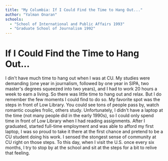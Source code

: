 ```yaml
---
title: "My Columbia: If I Could Find the Time to Hang Out..."
author: "Yalman Onaran"
schools:
  - "School of International and Public Affairs 1993"
  - "Graduate School of Journalism 1992"
---
```


# If I Could Find the Time to Hang Out...

I din't have much time to hang out when I was at CU. My studies were demanding (one year in journalism, followed by one year in SIPA, two master's degrees squeezed into two years), and I had to work 20 hours a week to earn a living. So there was little time to hang out and relax. But I do remember the few moments I could find to do so. My favorite spot was the steps in front of Low Library. You could see tons of people pass by, watch romantic couples frolic, others study. Unfortunately, I didn't have a laptop at the time (not many people did in the early 1990s), so I could only spend time in front of Low Library when I had reading assignments. After I graduated, started full-time employment and was able to afford my first laptop, I was so proud to take it there at the first chance and pretend to be a CU student doing his work. I sensed the stongest sense of community at CU right on those steps. To this day, when I visit the U.S. once every six months, I try to stop by at the school and sit at the steps for a bit to relive that feeling.
